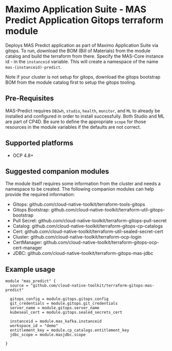 #  Maximo Application Suite - MAS Predict Application Gitops terraform module

Deploys MAS Predict application as part of Maximo Application Suite via gitops.  To run, download the BOM (Bill of Materials) from the module catalog and build the terraform from there.  Specify the MAS-Core instance id - in the `instanceid` variable.  This will create a namespace of the name `mas-(instanceid)-predict`.

Note if your cluster is not setup for gitops, download the gitops bootstrap BOM from the module catalog first to setup the gitops tooling.

## Pre-Requisites
MAS-Predict requires `DB2wh`, `studio`, `health`, `monitor`, and `ML` to already be installed and configured in order to install successfully.  Both Studio and ML are part of CP4D.  Be sure to define the appropriate `scope` for those resources in the module variables if the defaults are not correct.

## Supported platforms

- OCP 4.8+

## Suggested companion modules

The module itself requires some information from the cluster and needs a
namespace to be created. The following companion
modules can help provide the required information:

- Gitops:  github.com/cloud-native-toolkit/terraform-tools-gitops
- Gitops Bootstrap: github.com/cloud-native-toolkit/terraform-util-gitops-bootstrap
- Pull Secret:  github.com/cloud-native-toolkit/terraform-gitops-pull-secret
- Catalog: github.com/cloud-native-toolkit/terraform-gitops-cp-catalogs 
- Cert:  github.com/cloud-native-toolkit/terraform-util-sealed-secret-cert
- Cluster: github.com/cloud-native-toolkit/terraform-ocp-login
- CertManager: github.com/cloud-native-toolkit/terraform-gitops-ocp-cert-manager
- JDBC: github.com/cloud-native-toolkit/terraform-gitops-mas-jdbc

## Example usage

```hcl-terraform
module "mas_predict" {
  source = "github.com/cloud-native-toolkit/terraform-gitops-mas-predict"

  gitops_config = module.gitops.gitops_config
  git_credentials = module.gitops.git_credentials
  server_name = module.gitops.server_name
  kubeseal_cert = module.gitops.sealed_secrets_cert

  instanceid = module.mas_kafka.instanceid
  workspace_id = "demo"
  entitlement_key = module.cp_catalogs.entitlement_key
  jdbc_scope = module.masjdbc.scope
 
}
```